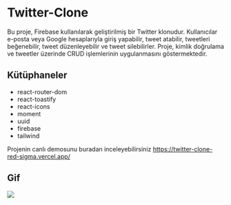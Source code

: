 # Twitter-Clone

Bu proje, Firebase kullanılarak geliştirilmiş bir Twitter klonudur. Kullanıcılar e-posta veya Google hesaplarıyla giriş yapabilir, tweet atabilir, tweetleri beğenebilir, tweet düzenleyebilir ve tweet silebilirler. Proje, kimlik doğrulama ve tweetler üzerinde CRUD işlemlerinin uygulanmasını göstermektedir.

## Kütüphaneler

- react-router-dom
- react-toastify
- react-icons
- moment
- uuid
- firebase
- tailwind

Projenin canlı demosunu buradan inceleyebilirsiniz https://twitter-clone-red-sigma.vercel.app/

## Gif
<img src="twt.gif" />
